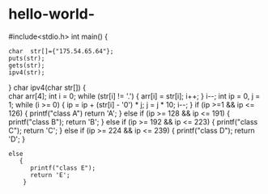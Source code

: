 # hello-world-
#include<stdio.h>
  int main()
  {
    
    char  str[]={"175.54.65.64"};
    puts(str);
    gets(str);
    ipv4(str);
    
  }
 char ipv4(char str[])
{   
    char arr[4];
    int i = 0;
    while (str[i] != '.')
    {
        arr[i] = str[i];
        i++;
    }
    i--;
    int ip = 0, j = 1;
    while (i >= 0)
    {
        ip = ip + (str[i] - '0') * j;
        j = j * 10;
        i--;
    }
    if (ip >=1 && ip <= 126)
{
      printf("class A")
        return 'A';
 }
    else if (ip >= 128 && ip <= 191)
{
    printf("class B");
        return 'B';
}
    else if (ip >= 192 && ip <= 223)
    {
      printf("class C");
        return 'C';
      }
    else if (ip >= 224 && ip <= 239)
{
   printf("class D");
        return 'D';
 }
   
    else
       {
          printf("class E");
          return 'E';
        }  
